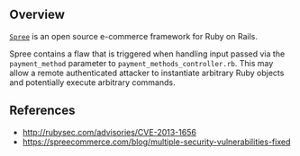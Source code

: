 ## Overview
[`Spree`](https://rubygems.org/gems/spree) is an open source e-commerce framework for Ruby on Rails.

Spree contains a flaw that is triggered when handling input passed via the `payment_method` parameter to `payment_methods_controller.rb`. This may allow a remote authenticated attacker to instantiate arbitrary Ruby objects and potentially execute arbitrary commands.

## References
- http://rubysec.com/advisories/CVE-2013-1656
- https://spreecommerce.com/blog/multiple-security-vulnerabilities-fixed
